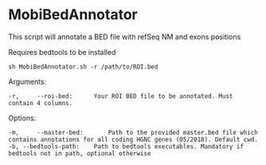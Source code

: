 # MobiBedAnnotator
This script will annotate a BED file with refSeq NM and exons positions

Requires bedtools to be installed

```
sh MobiBedAnnotator.sh -r /path/to/ROI.bed
```
Arguments:

	-r, 	--roi-bed:		Your ROI BED file to be annotated. Must contain 4 columns.
	
Options:
	
	-m, 	--master-bed:		Path to the provided master.bed file which contains annotations for all coding HGNC genes (05/2018). Default cwd.
	-b,	--bedtools-path:	Path to bedtools executables. Mandatory if bedtools not in path, optional otherwise
